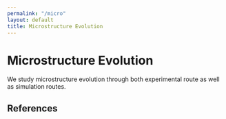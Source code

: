 ```yaml
---
permalink: "/micro"
layout: default
title: Microstructure Evolution
---
```

# Microstructure Evolution

We study microstructure evolution through both experimental route as well as simulation routes. 

## References

